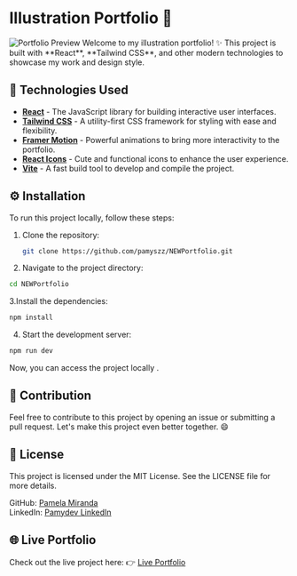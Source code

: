 # Illustration Portfolio 🎨
<img src="https://imgur.com/cBtdty5.jpg" alt="Portfolio Preview" />
Welcome to my illustration portfolio! ✨ This project is built with **React**, **Tailwind CSS**, and other modern technologies to showcase my work and design style.

## 🚀 Technologies Used
- **[React](https://reactjs.org/)** - The JavaScript library for building interactive user interfaces.
- **[Tailwind CSS](https://tailwindcss.com/)** - A utility-first CSS framework for styling with ease and flexibility.
- **[Framer Motion](https://www.framer.com/motion/)** - Powerful animations to bring more interactivity to the portfolio.
- **[React Icons](https://react-icons.github.io/react-icons/)** - Cute and functional icons to enhance the user experience.
- **[Vite](https://vitejs.dev/)** - A fast build tool to develop and compile the project.

## ⚙️ Installation
To run this project locally, follow these steps:

1. Clone the repository:
   ```sh
   git clone https://github.com/pamyszz/NEWPortfolio.git
   ```
2. Navigate to the project directory:
```sh 
cd NEWPortfolio
```
3.Install the dependencies:
```sh
npm install
```
4. Start the development server:
```sh
npm run dev
```
Now, you can access the project locally .

## 💬 Contribution
Feel free to contribute to this project by opening an issue or submitting a pull request. Let's make this project even better together. 😄

## 📝 License
This project is licensed under the MIT License. See the LICENSE file for more details.

GitHub: [Pamela Miranda](https://github.com/pamyszz)  
LinkedIn: [Pamydev LinkedIn](https://www.linkedin.com/in/pamydev/)

## 🌐 Live Portfolio
Check out the live project here: 👉 [Live Portfolio](https://pamynewportfolio.vercel.app/)
